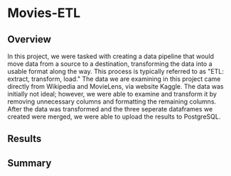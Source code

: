 # Movies-ETL
## Overview
In this project, we were tasked with creating a data pipeline that would move data from a source to a destination, transforming the data into a usable format along the way. This process is typically referred to as "ETL: extract, transform, load." The data we are examining in this project came directly from Wikipedia and MovieLens, via website Kaggle. The data was initially not ideal; however, we were able to examine and transform it by removing unnecessary columns and formatting the remaining columns.  After the data was transformed and the three seperate dataframes we created were merged, we were able to upload the results to PostgreSQL. 
## Results
## Summary
